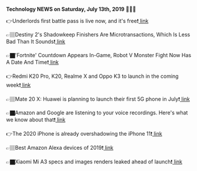 <b>Technology NEWS on Saturday, July 13th, 2019</b> 📡📡📡 

👉Underlords first battle pass is live now, and it's free❗️<a href='https://www.google.com/url?rct=j&sa=t&url=https://www.pcgamesn.com/dota-underlords/proto-pass&ct=ga&cd=CAIyGmVjZmViYzNiZjFkNzQyNDM6Y29tOmVuOlVT&usg=AFQjCNHT9b8N5oaW9M0_FKg0QLmW1j0SuA'> link</a>

👉🏽Destiny 2's Shadowkeep Finishers Are Microtransactions, Which Is Less Bad Than It Sounds❗️<a href='https://www.google.com/url?rct=j&sa=t&url=https://www.forbes.com/sites/paultassi/2019/07/13/destiny-2s-shadowkeep-finishers-are-microtransactions-which-is-less-bad-than-it-sounds/&ct=ga&cd=CAIyGmVjZmViYzNiZjFkNzQyNDM6Y29tOmVuOlVT&usg=AFQjCNHKaz1a2NaBvXAM6ng-NqXPRvX8_w'> link</a>

👉🏿'Fortnite' Countdown Appears In-Game, Robot V Monster Fight Now Has A Date And Time❗️<a href='https://www.google.com/url?rct=j&sa=t&url=https://www.forbes.com/sites/paultassi/2019/07/13/fortnite-countdown-appears-in-game-robot-v-monster-fight-now-has-a-date-and-time/&ct=ga&cd=CAIyGmVjZmViYzNiZjFkNzQyNDM6Y29tOmVuOlVT&usg=AFQjCNFlsaPmpBhlmux6d7_gqvdToAmctQ'> link</a>

👉Redmi K20 Pro, K20, Realme X and Oppo K3 to launch in the coming week❗️<a href='https://www.google.com/url?rct=j&sa=t&url=https://www.digit.in/news/mobile-phones/redmi-k20-pro-k20-realme-x-and-oppo-k3-to-launch-in-the-coming-week-49142.html&ct=ga&cd=CAIyGmVjZmViYzNiZjFkNzQyNDM6Y29tOmVuOlVT&usg=AFQjCNHua6ofRueoAioQWmZG0HOArsfPdQ'> link</a>

👉🏽Mate 20 X: Huawei is planning to launch their first 5G phone in July❗️<a href='https://www.google.com/url?rct=j&sa=t&url=https://www.thesouthafrican.com/news/huawei-mate-20-x-5g-launch-planned-july/&ct=ga&cd=CAIyGmVjZmViYzNiZjFkNzQyNDM6Y29tOmVuOlVT&usg=AFQjCNHd7FzH2khJShaYLO6ViExHUcBDfA'> link</a>

👉🏿Amazon and Google are listening to your voice recordings. Here's what we know about that❗️<a href='https://www.google.com/url?rct=j&sa=t&url=https://www.cnet.com/news/amazon-alexa-google-assistant-data-privacy-concerns/&ct=ga&cd=CAIyGmVjZmViYzNiZjFkNzQyNDM6Y29tOmVuOlVT&usg=AFQjCNHvhiIiqA1GUd5gPnk3FtZZnH-H0g'> link</a>

👉The 2020 iPhone is already overshadowing the iPhone 11❗️<a href='https://www.google.com/url?rct=j&sa=t&url=https://www.cnet.com/news/2020-iphone-is-already-overshadowing-the-iphone-11/&ct=ga&cd=CAIyGmVjZmViYzNiZjFkNzQyNDM6Y29tOmVuOlVT&usg=AFQjCNGS-h6oEHoJx3owPc8C7A_gkA49YQ'> link</a>

👉🏽Best Amazon Alexa devices of 2019❗️<a href='https://www.google.com/url?rct=j&sa=t&url=https://www.cnet.com/news/best-amazon-alexa-smart-home-devices-of-2019/&ct=ga&cd=CAIyGmVjZmViYzNiZjFkNzQyNDM6Y29tOmVuOlVT&usg=AFQjCNGkArs17Jt-RCZaxUy3baDwG3IbSA'> link</a>

👉🏿Xiaomi Mi A3 specs and images renders leaked ahead of launch❗️<a href='https://www.google.com/url?rct=j&sa=t&url=https://www.indiatoday.in/technology/news/story/xiaomi-mi-a3-specs-and-images-renders-leaked-ahead-of-launch-1568260-2019-07-13&ct=ga&cd=CAIyGmVjZmViYzNiZjFkNzQyNDM6Y29tOmVuOlVT&usg=AFQjCNG8SYrzCijwurxhC1eUNG0iXihr1Q'> link</a>

